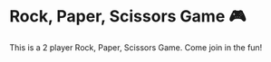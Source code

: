 # Rock, Paper, Scissors Game 🎮


This is a 2 player Rock, Paper, Scissors Game. Come join in the fun!

